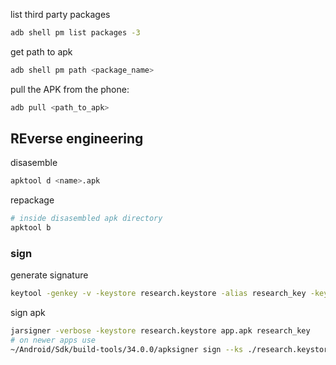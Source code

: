 list third party packages
```sh
adb shell pm list packages -3
```
get path to apk
```sh
adb shell pm path <package_name>
```
pull the APK from the phone:
```sh
adb pull <path_to_apk>
```

## REverse engineering
disasemble
```sh
apktool d <name>.apk
```
repackage
```sh
# inside disasembled apk directory
apktool b
```
### sign
generate signature
```sh
keytool -genkey -v -keystore research.keystore -alias research_key -keyalg RSA -keysize 2048 -validity 10000
```
sign apk
```sh
jarsigner -verbose -keystore research.keystore app.apk research_key
# on newer apps use
~/Android/Sdk/build-tools/34.0.0/apksigner sign --ks ./research.keystore ./aligned.apk
```